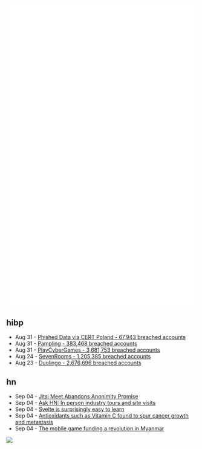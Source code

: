 ![Metrics](https://raw.githubusercontent.com/phixion/phixion/master/metrics.svg)

## hibp

<!--
for https://github.com/phixion/phixion/blob/main/.github/workflows/feeds.yml
-->
<!--START_SECTION:haveibeenpwnd-->
- Aug 31 - [Phished Data via CERT Poland - 67,943 breached accounts](https://haveibeenpwned.com/PwnedWebsites#CERTPolandPhish)
- Aug 31 - [Pampling - 383,468 breached accounts](https://haveibeenpwned.com/PwnedWebsites#Pampling)
- Aug 31 - [PlayCyberGames - 3,681,753 breached accounts](https://haveibeenpwned.com/PwnedWebsites#PlayCyberGames)
- Aug 24 - [SevenRooms - 1,205,385 breached accounts](https://haveibeenpwned.com/PwnedWebsites#SevenRooms)
- Aug 23 - [Duolingo - 2,676,696 breached accounts](https://haveibeenpwned.com/PwnedWebsites#Duolingo)
<!--END_SECTION:haveibeenpwnd-->

## hn

<!--
for https://github.com/phixion/phixion/blob/main/.github/workflows/feeds.yml
-->
<!--START_SECTION:hn-->
- Sep 04 - [Jitsi Meet Abandons Anonimity Promise](https://reclaimthenet.org/private-zoom-alternative-jitsi-meet-abandons-anonymity-promise)
- Sep 04 - [Ask HN: In person industry tours and site visits](https://news.ycombinator.com/item?id=37381377)
- Sep 04 - [Svelte is surprisingly easy to learn](https://kaviisuri.com/you-dont-need-to-learn-svelte)
- Sep 04 - [Antioxidants such as Vitamin C found to spur cancer growth and metastasis](https://newatlas.com/medical/antioxidants-stimulate-blood-vessel-growth-cancer-tumors/)
- Sep 04 - [The mobile game funding a revolution in Myanmar](https://www.bbc.com/news/world-asia-65906961)
<!--END_SECTION:hn-->

<!--
for https://yhype.me
-->
![](https://hit.yhype.me/github/profile?user_id=13013670)
